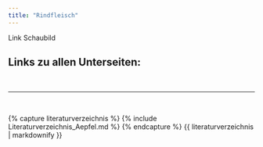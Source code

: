```yaml
---
title: "Rindfleisch"
---
```


Link Schaubild 

## Links zu allen Unterseiten:




<br>

---

<br> 

{% capture literaturverzeichnis %} 
{% include Literaturverzeichnis_Aepfel.md %} 
{% endcapture %} 
{{ literaturverzeichnis | markdownify }}
